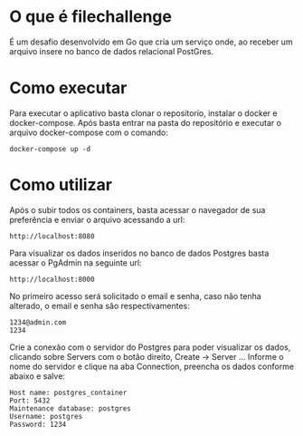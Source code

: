 # O que é filechallenge

É um desafio desenvolvido em Go que cria um serviço onde, ao receber um arquivo insere no banco de dados relacional PostGres.

# Como executar

Para executar o aplicativo basta clonar o repositorio, instalar o docker e docker-compose. Após basta entrar na pasta do repositório e executar o arquivo docker-compose com o comando:

```
docker-compose up -d
```

# Como utilizar
Após o subir todos os containers, basta acessar o navegador de sua preferência e enviar o arquivo acessando a url:

```
http://localhost:8080
```

Para visualizar os dados inseridos no banco de dados Postgres basta acessar o PgAdmin na seguinte url:

```
http://localhost:8000
```

No primeiro acesso será solicitado o email e senha, caso não tenha alterado, o email e senha são respectivamentes:

```
1234@admin.com
1234
```
Crie a conexão com o servidor do Postgres para poder visualizar os dados, clicando sobre Servers com o botão direito, Create -> Server ...
Informe o nome do servidor e clique na aba Connection, preencha os dados conforme abaixo e salve:

```
Host name: postgres_container
Port: 5432
Maintenance database: postgres
Username: postgres
Password: 1234
```
